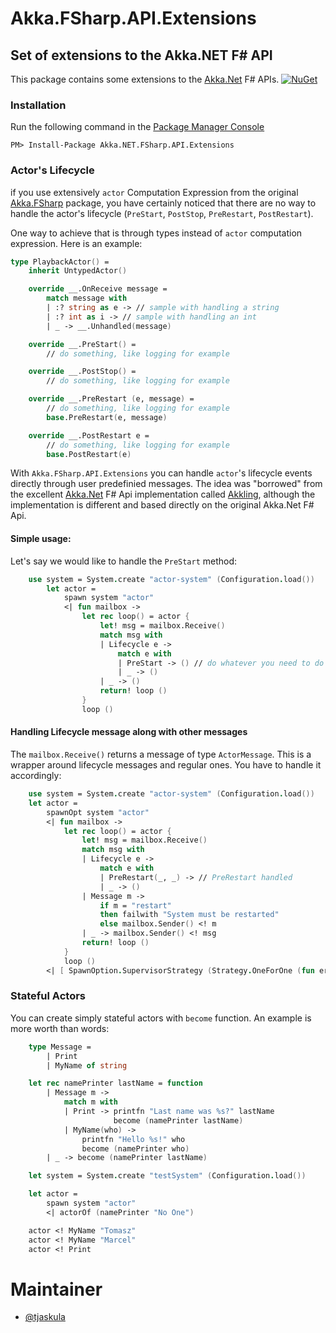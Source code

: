 # Akka.FSharp.API.Extensions
## Set of extensions to the Akka.NET F# API

This package contains some extensions to the [Akka.Net](http://getakka.net/) F# APIs. [![NuGet](https://img.shields.io/badge/nuget-v0.2.1.0-blue.svg)](https://www.nuget.org/packages/Akka.NET.FSharp.API.Extensions/)

### Installation

Run the following command in the [Package Manager Console](http://docs.nuget.org/docs/start-here/using-the-package-manager-console)

```
PM> Install-Package Akka.NET.FSharp.API.Extensions
```

### Actor's Lifecycle
if you use extensively `actor` Computation Expression from the original [Akka.FSharp](https://github.com/akkadotnet/akka.net/blob/dev/src/core/Akka.FSharp/FsApi.fs#L191-L322) package, you have certainly noticed that there are no way to handle the actor's lifecycle (`PreStart`, `PostStop`, `PreRestart`, `PostRestart`).

One way to achieve that is through types instead of `actor` computation expression. Here is an example:

```fsharp
type PlaybackActor() =    
    inherit UntypedActor()

    override __.OnReceive message =
        match message with
        | :? string as e -> // sample with handling a string
        | :? int as i -> // sample with handling an int
        | _ -> __.Unhandled(message)

    override __.PreStart() =
        // do something, like logging for example

    override __.PostStop() =
        // do something, like logging for example

    override __.PreRestart (e, message) =
        // do something, like logging for example
        base.PreRestart(e, message)

    override __.PostRestart e =
        // do something, like logging for example
        base.PostRestart(e)
```

With `Akka.FSharp.API.Extensions` you can handle `actor`'s lifecycle events directly through user predefinied messages.
The idea was "borrowed" from the excellent [Akka.Net](http://getakka.net/) F# Api implementation called [Akkling](https://github.com/Horusiath/Akkling/wiki/Managing-actor's-lifecycle), although the implementation is different and based directly on the original Akka.Net F# Api.

#### Simple usage:

Let's say we would like to handle the `PreStart` method:

```fsharp
	use system = System.create "actor-system" (Configuration.load())
		let actor = 
			spawn system "actor" 
			<| fun mailbox ->
				let rec loop() = actor {
					let! msg = mailbox.Receive()
					match msg with
					| Lifecycle e -> 
						match e with
						| PreStart -> () // do whatever you need to do
						| _ -> ()
					| _ -> ()
					return! loop ()
				}
				loop ()
```

#### Handling Lifecycle message along with other messages

The `mailbox.Receive()` returns a message of type `ActorMessage`. This is a wrapper around lifecycle messages and regular ones.
You have to handle it accordingly:

```fsharp
	use system = System.create "actor-system" (Configuration.load())
	let actor = 
		spawnOpt system "actor" 
		<| fun mailbox ->
			let rec loop() = actor {
				let! msg = mailbox.Receive()
				match msg with
				| Lifecycle e -> 
					match e with
					| PreRestart(_, _) -> // PreRestart handled
					| _ -> ()
				| Message m -> 
					if m = "restart"
					then failwith "System must be restarted"
					else mailbox.Sender() <! m
				| _ -> mailbox.Sender() <! msg
				return! loop ()
			}
			loop ()
		<| [ SpawnOption.SupervisorStrategy (Strategy.OneForOne (fun error -> Directive.Restart)) ]
```

### Stateful Actors

You can create simply stateful actors with `become` function. An example is more worth than words:

```fsharp
	type Message =
		| Print
		| MyName of string

	let rec namePrinter lastName = function
		| Message m ->
			match m with
			| Print -> printfn "Last name was %s?" lastName
					   become (namePrinter lastName)
			| MyName(who) ->
				printfn "Hello %s!" who
				become (namePrinter who)
		| _ -> become (namePrinter lastName)

	let system = System.create "testSystem" (Configuration.load())

	let actor = 
		spawn system "actor" 
		<| actorOf (namePrinter "No One")

	actor <! MyName "Tomasz"
	actor <! MyName "Marcel"
	actor <! Print
```

# Maintainer

- [@tjaskula](https://twitter.com/tjaskula)